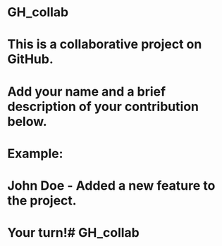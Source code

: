 # GH_collab

# This is a collaborative project on GitHub.

# Add your name and a brief description of your contribution below.

# Example:
# John Doe - Added a new feature to the project.

# Your turn!# GH_collab
